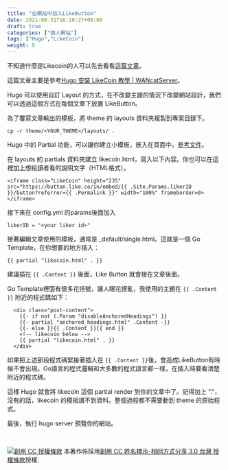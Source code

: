 ```yaml
---
title: "在網站中加入LikeButton"
date: 2021-08-31T16:10:27+08:00
draft: true
categories: ["個人網站"]
tags: ["Hugo","LikeCoin"]
weight: 0
---
```



不知道什麼是Likecoin的人可以先去看看[這篇文章](https://richard23.com/what-is-likecoin/)。

這篇文章主要是參考[Hugo 安裝 LikeCoin 教學 | WANcatServer](https://wancat.cc/post/hugo-install-likecoin/#%E6%8F%92%E5%85%A5-likecoin)。

Hugo 可以使用自訂 Layout 的方式，在不改變主題的情況下改變網站設計，我們可以透過這個方式在每個文章下放置 LikeButton。

為了覆寫文章輸出的模板，將 theme 的 layouts 資料夾複製到專案目錄下。
```
cp -r theme/<YOUR_THEME>/layouts/ .
```
Hugo 中的 Partial 功能，可以讓你建立小模板，嵌入在頁面中。[參考文件](https://gohugo.io/templates/partials/)。

在 layouts 的 partials 資料夾建立 likecoin.html，寫入以下內容。你也可以在這裡加上想給讀者看的說明文字（HTML格式）。

```
<iframe class="LikeCoin" height="235" src="https://button.like.co/in/embed/{{ .Site.Params.likerID }}/button?referrer={{ .Permalink }}" width="100%" frameborder=0></iframe>
```

接下來在 config.yml 的params後面加入

```
likerID = "<your liker id>"
```

接著編輯文章使用的模板，通常是 _default/single.html。這就是一個 Go Template，在你想要的地方插入：

```
{{ partial "likecoin.html" . }}
```

建議插在 `{{ .Content }}` 後面，Like Button 就會接在文章後面。

Go Template裡面有很多花括號，讓人眼花撩亂，我使用的主題在 `{{ .Content }}` 附近的程式碼如下：

```
  <div class="post-content">
    {{- if not (.Param "disableAnchoredHeadings") }}
    {{- partial "anchored_headings.html" .Content -}}
    {{- else }}{{ .Content }}{{ end }}
    <!-- likecoin below -->
    {{ partial "likecoin.html" . }}
  </div>
```

如果把上述那段程式碼緊接著插入在 `{{ .Content }}`後，會造成LikeButton有時候不會出現。Go語言的程式邏輯和大多數的程式語言都一樣，在插入時要看清楚附近的程式碼。

這樣 Hugo 就會將 likecoin 這個 partial render 到你的文章中了。記得加上 “."，沒有的話，likecoin 的模板讀不到資料。整個過程都不需要動到 theme 的原始程式。

最後，執行 hugo server 預覽你的網站。

<br>

<a rel=license href=http://creativecommons.org/licenses/by-sa/3.0/tw/><img alt="創用 CC 授權條款" style=border-width:0 src=https://i.creativecommons.org/l/by-sa/3.0/tw/88x31.png></a>
本著作係採用<a rel=license href=http://creativecommons.org/licenses/by-sa/3.0/tw/>創用 CC 姓名標示-相同方式分享 3.0 台灣 授權條款</a>授權.

